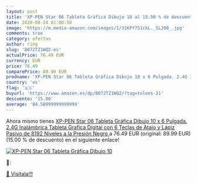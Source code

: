 ```yaml
---
layout: post
title: 'XP-PEN Star 06 Tableta Gráfica Dibujo 10 al 15.00 % de descuento'
date: 2020-08-24 01:00:58
image: 'https://m.media-amazon.com/images/I/31KPY751ckL._SL200_.jpg'
comments: true
category: ofertas
author: ring
slug: 'B072TZ1WQ2-es'
actualPrice: 76.49 EUR
currency: EUR
price: 76.49
comparePrice: 89.99 EUR
prodname: 'XP-PEN Star 06 Tableta Gráfica Dibujo 10 x 6 Pulgada. 2.4G Inalámbrica Tableta Grafica Digital con 6 Teclas de Atajo y Lápiz Pasivo de 8192 Niveles a la Presión  Negro '
country: 'es'
flag: '🇪🇸'
buyurl: 'https://www.amazon.es/dp/B072TZ1WQ2/?tag=tolees-21'
descuento: '15.00'
average: '84.58999999999999'
---
```


Ahora mismo tienes [XP-PEN Star 06 Tableta Gráfica Dibujo 10 x 6 Pulgada. 2.4G Inalámbrica Tableta Grafica Digital con 6 Teclas de Atajo y Lápiz Pasivo de 8192 Niveles a la Presión  Negro ](https://www.amazon.es/dp/B072TZ1WQ2/?tag=tolees-21) a 76.49 EUR (original: 89.99 EUR) (15.00 %  de descuento) en el siguiente enlace!

[![XP-PEN Star 06 Tableta Gráfica Dibujo 10](https://m.media-amazon.com/images/I/31KPY751ckL._SL200_.jpg)](https://www.amazon.es/dp/B072TZ1WQ2/?tag=tolees-21)

🔎:


[🛒 Visítala!!!](https://www.amazon.es/dp/B072TZ1WQ2/?tag=tolees-21)
